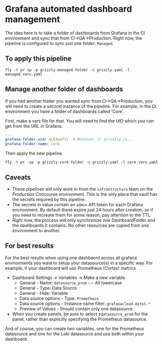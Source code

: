 # Grafana automated dashboard management

The idea here is to take a folder of dashboards from Grafana in the CI environment and sync that from CI->QA->Production. Right now, the pipeline is configured to sync just one folder: `Managed`.

## To apply this pipeline

```
fly -t pr sp -p grizzly-managed-folder -c grizzly.yaml -l managed_vars.yaml
```

## Manage another folder of dashboards

If you had another folder you wanted sync from CI->QA->Production, you will need to create a second instance of the pipeline. For example, in the CI environment you have a folder of dashboards called 'Core'.

First, make a vars file for that. You will need to find the UID which you can get from the URL in Grafana.

``` core_vars.yaml
---
grafana-folder-uid: oLE4pmT7z  # Whatever it actually is...
grafana-folder-name: core
```

Then apply the new pipeline.
```
fly -t pr -sp -p grizzly-core-folder -c grizzly.yaml -l core_vars.yaml
```

## Caveats

* These pipelines will only work in from the `infrastructure` team on the _Production_ Concourse environment. This is the only place that vault has the secrets required by this pipeline.
* The secrets in value contain an `admin` API token for each Grafana environment. By default these expire just 24 hours after creation, so if you need to recreate them for some reason, pay attention to the TTL.
* Right now, the process will only synchronize one DashboardFolder and the dashboards it contains. No other resources are copied from one environment to another.

## For best results

For the best results when using one dashbaord across all grafana environments you want to setup your datasource(s) in a specific way. For example, if your dashboard will use Prometheus (Cortex) metrics

* Dashboard Settings -> Variables -> Make a new variable
  * General - Name: `datasource_prom`  --- All lowercase
  * General - Type: Data Source
  * General - Hide: Variable
  * Data source options - Type: `Prometheus`
  * Data source options - Instance name filter: `grafanacloud-mitol.*`
  * Preview of Values - Should contain only one datasource.
* When you create panels, be sure to select `$datasource_prom` for the panel, rather than explicitly specifying the Prometheus datasource.

And of course, you can create two variables, one for the Prometheus datasource and one for the Loki datasource and use both within your dashboard.
